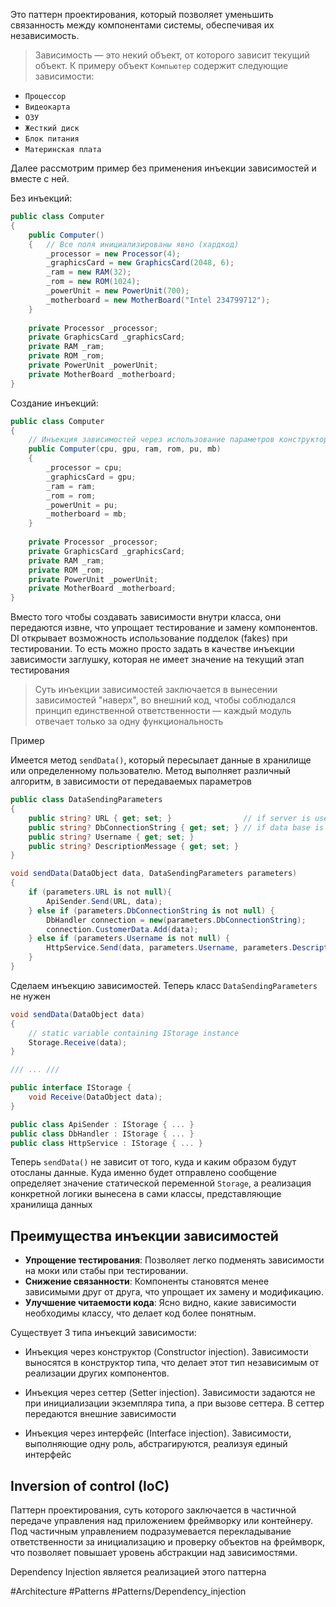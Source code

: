 Это паттерн проектирования, который позволяет уменьшить связанность между компонентами системы, обеспечивая их независимость.

> Зависимость — это некий объект, от которого зависит текущий объект. К примеру объект `Компьютер` содержит следующие зависимости:

- `Процессор`
- `Видеокарта`
- `ОЗУ`
- `Жесткий диск`
- `Блок питания`
- `Материнская плата`

Далее рассмотрим пример без применения инъекции зависимостей и вместе с ней.

Без инъекций:

```csharp
public class Computer
{
    public Computer()
    {   // Все поля инициализированы явно (хардкод)
        _processor = new Processor(4);
        _graphicsCard = new GraphicsCard(2048, 6);
        _ram = new RAM(32);
        _rom = new ROM(1024);
        _powerUnit = new PowerUnit(700);
        _motherboard = new MotherBoard("Intel 234799712");
    }
    
    private Processor _processor;
    private GraphicsCard _graphicsCard;
    private RAM _ram;
    private ROM _rom;
    private PowerUnit _powerUnit;
    private MotherBoard _motherboard;
}
```

Создание инъекций:

```csharp
public class Computer
{
    // Инъекция зависимостей через использование параметров конструктора 
    public Computer(cpu, gpu, ram, rom, pu, mb)
    {
        _processor = cpu;
        _graphicsCard = gpu;
        _ram = ram;
        _rom = rom;
        _powerUnit = pu;
        _motherboard = mb;
    }
    
    private Processor _processor;
    private GraphicsCard _graphicsCard;
    private RAM _ram;
    private ROM _rom;
    private PowerUnit _powerUnit;
    private MotherBoard _motherboard;
}
```

Вместо того чтобы создавать зависимости внутри класса, они передаются извне, что упрощает тестирование и замену компонентов. DI открывает возможность использование подделок (fakes) при тестировании. То есть можно просто задать в качестве инъекции зависимости заглушку, которая не имеет значение на текущий этап тестирования

> Суть инъекции зависимостей заключается в вынесении зависимостей "наверх", во внешний код, чтобы соблюдался принцип единственной ответственности — каждый модуль отвечает только за одну функциональность

Пример

Имеется метод `sendData()`, который пересылает данные в хранилище или определенному пользователю. Метод выполняет различный алгоритм, в зависимости от передаваемых параметров

```csharp
public class DataSendingParameters
{
    public string? URL { get; set; }                // if server is used
    public string? DbConnectionString { get; set; } // if data base is used
    public string? Username { get; set; }
    public string? DescriptionMessage { get; set; }
}

void sendData(DataObject data, DataSendingParameters parameters)
{
    if (parameters.URL is not null){
        ApiSender.Send(URL, data);
    } else if (parameters.DbConnectionString is not null) {
        DbHandler connection = new(parameters.DbConnectionString);
        connection.CustomerData.Add(data);
    } else if (parameters.Username is not null) {
        HttpService.Send(data, parameters.Username, parameters.DescriptionMessage);
    }
}
```

Сделаем инъекцию зависимостей. Теперь класс `DataSendingParameters` не нужен

```csharp
void sendData(DataObject data)
{
    // static variable containing IStorage instance
    Storage.Receive(data);
}

/// ... ///

public interface IStorage {
    void Receive(DataObject data);
}

public class ApiSender : IStorage { ... }
public class DbHandler : IStorage { ... }
public class HttpService : IStorage { ... }

```

Теперь `sendData()` не зависит от того, куда и каким образом будут отосланы данные. Куда именно будет отправлено сообщение определяет значение статической переменной `Storage`, а реализация конкретной логики вынесена в сами классы, представляющие хранилища данных

## Преимущества инъекции зависимостей

- **Упрощение тестирования**: Позволяет легко подменять зависимости на моки или стабы при тестировании.
- **Снижение связанности**: Компоненты становятся менее зависимыми друг от друга, что упрощает их замену и модификацию.
- **Улучшение читаемости кода**: Ясно видно, какие зависимости необходимы классу, что делает код более понятным.

Существует 3 типа инъекций зависимости:

- Инъекция через конструктор (Constructor injection). Зависимости выносятся в конструктор типа, что делает этот тип независимым от реализации других компонентов.

- Инъекция через сеттер (Setter injection). Зависимости задаются не при инициализации экземпляра типа, а при вызове сеттера. В сеттер передаются внешние зависимости

- Инъекция через интерфейс (Interface injection). Зависимости, выполняющие одну роль, абстрагируются, реализуя единый интерфейс

## Inversion of control (IoC)

Паттерн проектирования, суть которого заключается в частичной передаче управления над приложением фреймворку или контейнеру. Под частичным управлением подразумевается перекладывание ответственности за инициализацию и проверку объектов на фреймворк, что позволяет повышает уровень абстракции над зависимостями.

Dependency Injection является реализацией этого паттерна

#Architecture #Patterns #Patterns/Dependency_injection